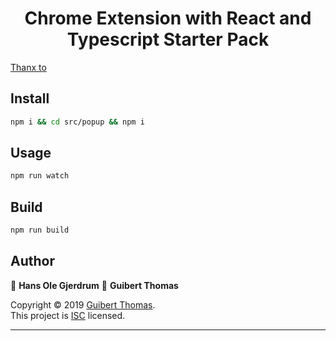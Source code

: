 <h1 align="center">Chrome Extension with React and Typescript Starter Pack</h1>

[Thanx to](https://github.com/thmsgbrt/Chrome-Extension-with-React-and-Typescript-Starter-Pack)

## Install

```sh
npm i && cd src/popup && npm i
```

## Usage

```sh
npm run watch
```

## Build

```sh
npm run build
```

## Author

👤 **Hans Ole Gjerdrum**
👤 **Guibert Thomas**

Copyright © 2019 [Guibert Thomas](https://github.com/thmsgbrt).<br />
This project is [ISC](https://github.com/thmsgbrt/Chrome-Extension-with-React-and-Typescript-Starter-Pack/blob/master/LICENSE) licensed.

---
